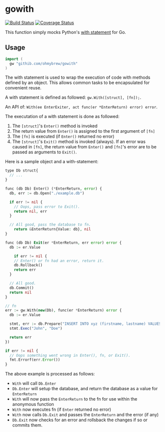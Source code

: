 # gowith

[![Build Status](https://secure.travis-ci.org/ohmybrew/gowith.png?branch=master)](http://travis-ci.org/ohmybrew/gowith)
[![Coverage Status](https://coveralls.io/repos/github/ohmybrew/gowith/badge.svg?branch=master)](https://coveralls.io/github/ohmybrew/gowith?branch=master)

This function simply mocks Python's [with statement](http://docs.python.org/release/2.5.3/ref/with.html) for Go.

## Usage

```go
import (
  gw "githib.com/ohmybrew/gowith"
)
```

The with statement is used to wrap the execution of code with methods defined by an object. This allows common tasks to be encapsulated for convenient reuse.

A with statement is defined as followed: `gw.With([struct], [fn]);`.

An API of: `With(ee EnterExiter, act func(er *EnterReturn) error) error`.

The executation of a with statement is done as followed:

1. The `[struct]`'s `Enter()` method is invoked
2. The return value from `Enter()` is assigned to the first argument of `[fn]`
3. The `[fn]` is executed (if `Enter()` returned no error)
4. The `[struct]`'s `Exit()` method is invoked (always). If an error was caused in `[fn]`, the return value from `Enter()` and `[fn]`'s error are to be passed as arguments to `Exit()`.

Here is a sample object and a with-statement:

```php
type Db struct{
  // ...
}

func (db Db) Enter() (*EnterReturn, error) {
  db, err := db.Open("./example.db")

  if err != nil {
    // Oops, pass error to Exit().
    return nil, err
  }

  // All good, pass the database to fn.
	return &EnterReturn{Value: db}, nil
}

func (db Db) Exit(er *EnterReturn, err error) error {
  db := er.Value

	if err != nil {
    // Enter() or fn had an error, return it.
    db.Rollback()
    return err
  }

  // All good.
  db.Commit()
  return nil
}

// fn
err := gw.With(new(Db), func(er *EnterReturn) error {
  db := er.Value

  stmt, err := db.Prepare("INSERT INTO xyz (firstname, lastname) VALUES (?, ?)")
  stmt.Exec("John", "Doe")

  return err
})

if err != nil {
  // Oops something went wrong in Enter(), fn, or Exit().
  fmt.Errorf(err.Error())
}
```

The above example is processed as follows:

+ `With` will call `Db.Enter`
+ `Db.Enter` will setup the database, and return the database as a value for `EnterReturn`
+ `With` will now pass the `EnterReturn` to the fn for use within the anonymous function
+ `With` now executes fn (if `Enter` returned no error)
+ `With` now calls `Db.Exit` and passes the `EnterReturn` and the error (if any)
+ `Db.Exit` now checks for an error and rollsback the changes if so or commits them.